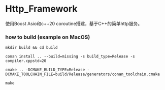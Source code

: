 # Http_Framework

使用Boost Asio和c++20 coroutine搭建，基于C++的简单http服务。

### how to build (example on MacOS)

~~~
mkdir build && cd build
~~~

~~~
conan install .. --build=missing -s build_type=Release -s compiler.cppstd=20
~~~

~~~
cmake .. -DCMAKE_BUILD_TYPE=Release -DCMAKE_TOOLCHAIN_FILE=build/Release/generators/conan_toolchain.cmake
~~~

~~~
make
~~~
